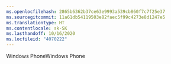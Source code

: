 ```yaml
---
ms.openlocfilehash: 2865b6362b37ce63e9993a539cb860f7c7f25e37
ms.sourcegitcommit: 11a61db54119503e82faec5f99c4273e8d1247e5
ms.translationtype: HT
ms.contentlocale: sk-SK
ms.lasthandoff: 10/16/2020
ms.locfileid: "4070222"
---
```

<span data-ttu-id="145e7-101">Windows Phone</span><span class="sxs-lookup"><span data-stu-id="145e7-101">Windows Phone</span></span>